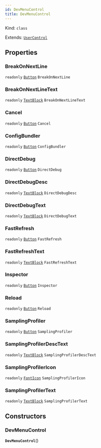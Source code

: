 ```yaml
---
id: DevMenuControl
title: DevMenuControl
---
```


Kind: `class`

Extends: [`UserControl`](https://docs.microsoft.com/uwp/api/Windows.UI.Xaml.Controls.UserControl)



## Properties
### BreakOnNextLine
`readonly`  [`Button`](https://docs.microsoft.com/uwp/api/Windows.UI.Xaml.Controls.Button) `BreakOnNextLine`

### BreakOnNextLineText
`readonly`  [`TextBlock`](https://docs.microsoft.com/uwp/api/Windows.UI.Xaml.Controls.TextBlock) `BreakOnNextLineText`

### Cancel
`readonly`  [`Button`](https://docs.microsoft.com/uwp/api/Windows.UI.Xaml.Controls.Button) `Cancel`

### ConfigBundler
`readonly`  [`Button`](https://docs.microsoft.com/uwp/api/Windows.UI.Xaml.Controls.Button) `ConfigBundler`

### DirectDebug
`readonly`  [`Button`](https://docs.microsoft.com/uwp/api/Windows.UI.Xaml.Controls.Button) `DirectDebug`

### DirectDebugDesc
`readonly`  [`TextBlock`](https://docs.microsoft.com/uwp/api/Windows.UI.Xaml.Controls.TextBlock) `DirectDebugDesc`

### DirectDebugText
`readonly`  [`TextBlock`](https://docs.microsoft.com/uwp/api/Windows.UI.Xaml.Controls.TextBlock) `DirectDebugText`

### FastRefresh
`readonly`  [`Button`](https://docs.microsoft.com/uwp/api/Windows.UI.Xaml.Controls.Button) `FastRefresh`

### FastRefreshText
`readonly`  [`TextBlock`](https://docs.microsoft.com/uwp/api/Windows.UI.Xaml.Controls.TextBlock) `FastRefreshText`

### Inspector
`readonly`  [`Button`](https://docs.microsoft.com/uwp/api/Windows.UI.Xaml.Controls.Button) `Inspector`

### Reload
`readonly`  [`Button`](https://docs.microsoft.com/uwp/api/Windows.UI.Xaml.Controls.Button) `Reload`

### SamplingProfiler
`readonly`  [`Button`](https://docs.microsoft.com/uwp/api/Windows.UI.Xaml.Controls.Button) `SamplingProfiler`

### SamplingProfilerDescText
`readonly`  [`TextBlock`](https://docs.microsoft.com/uwp/api/Windows.UI.Xaml.Controls.TextBlock) `SamplingProfilerDescText`

### SamplingProfilerIcon
`readonly`  [`FontIcon`](https://docs.microsoft.com/uwp/api/Windows.UI.Xaml.Controls.FontIcon) `SamplingProfilerIcon`

### SamplingProfilerText
`readonly`  [`TextBlock`](https://docs.microsoft.com/uwp/api/Windows.UI.Xaml.Controls.TextBlock) `SamplingProfilerText`


## Constructors
### DevMenuControl
 **`DevMenuControl`**()





